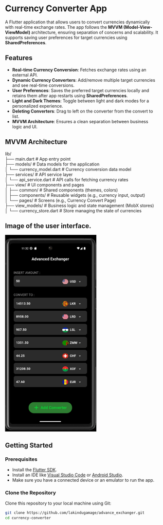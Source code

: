 # Currency Converter App

A Flutter application that allows users to convert currencies dynamically with real-time exchange rates. The app follows the **MVVM (Model-View-ViewModel)** architecture, ensuring separation of concerns and scalability. It supports saving user preferences for target currencies using **SharedPreferences**.

## Features

- **Real-time Currency Conversion**: Fetches exchange rates using an external API.
- **Dynamic Currency Converters**: Add/remove multiple target currencies and see real-time conversions.
- **User Preferences**: Saves the preferred target currencies locally and retains them after app restarts using **SharedPreferences**.
- **Light and Dark Themes**: Toggle between light and dark modes for a personalized experience.
- **Deleting Converters**: Drag to left on the converter from the convert to list.
- **MVVM Architecture**: Ensures a clean separation between business logic and UI.

## MVVM Architecture

lib/<br>
├── main.dart                  # App entry point<br>
├── models/                    # Data models for the application<br>
│   └── currency_model.dart    # Currency conversion data model<br>
├── services/                  # API service layer<br>
│   └── api_service.dart       # API calls for fetching currency rates<br>
├── view/                      # UI components and pages<br>
│   ├── common/                # Shared components (themes, colors)<br>
│   ├── components/            # Reusable widgets (e.g., currency input, output)<br>
│   └── pages/                 # Screens (e.g., Currency Convert Page)<br>
├── view_models/               # Business logic and state management (MobX stores)<br>
│   └── currency_store.dart    # Store managing the state of currencies<br>

## Image of the user interface.

<img src="lib/assets/images/currency_converter.png" width="300" />

## Getting Started

### Prerequisites

- Install the [Flutter SDK](https://flutter.dev/docs/get-started/install).
- Install an IDE like [Visual Studio Code](https://code.visualstudio.com/) or [Android Studio](https://developer.android.com/studio).
- Make sure you have a connected device or an emulator to run the app.

### Clone the Repository

Clone this repository to your local machine using Git:

```bash
git clone https://github.com/lakindugamage/advance_exchanger.git
cd currency-converter
